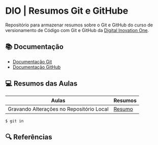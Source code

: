 <h1>
 DIO | Resumos Git e GitHube
</h1>

Repositório para armazenar resumos sobre o Git e GitHub do curso de versionamento de Código com Git e GitHub da [Digital Inovation One](https://web.dio.me/).

## 📚 Documentação

- [Documentação Git](https://git-scm.com/doc)
- [Documentação GitHub](https://docs.github.com/pt)

## 💻 Resumos das Aulas

| Aulas | Resumos | 
|-------|---------|
| Gravando Alterações no Repositório Local | [Resumo](https://onedrive.live.com/view.aspx?resid=546C93484DEF4108%218508&id=documents&wd=target%28DIO_%2FPython%20Data%20Analytics.one%7CC80A8898-83FE-4ED3-B996-22890660C65F%2FPrimeiros%20Passos%20com%20Git%20e%20GitHub%7C1520369A-66B1-4F74-9DCB-778B215DA2AE%2F%29https://d.docs.live.net/546c93484def4108/Documentos/Python/DIO_/Python%20Data%20Analytics.one#Primeiros%20Passos%20com%20Git%20e%20GitHub&section-id={C80A8898-83FE-4ED3-B996-22890660C65F}&page-id={1520369A-66B1-4F74-9DCB-778B215DA2AE}&end)

```
$ git in
```
## 🔍 Referências 


